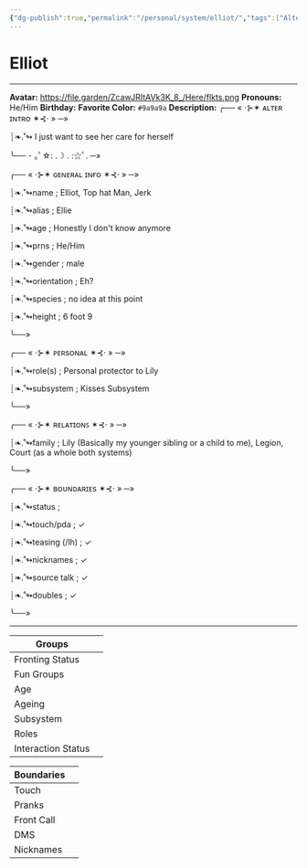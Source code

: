 ```yaml
---
{"dg-publish":true,"permalink":"/personal/system/elliot/","tags":["Alter","System"]}
---
```



# Elliot
---
**Avatar:** https://file.garden/ZcawJRItAVk3K_8_/Here/flkts.png
**Pronouns:** He/Him 
**Birthday:** 
**Favorite Color:** `#9a9a9a`
**Description:** ╭── « ⋅⊱✶ ᴀʟᴛᴇʀ ɪɴᴛʀᴏ ✶⊰⋅ » ─»

┊❧.˚↬ I just want to see her care for herself

╰── ･ ｡ﾟ☆: .☽ . :☆ﾟ. ─»



╭── « ⋅⊱✶ ɢᴇɴᴇʀᴀʟ ɪɴғᴏ ✶⊰⋅ » ─»

┊❧.˚↬name ;  Elliot, Top hat Man, Jerk

┊❧.˚↬alias ; Ellie

┊❧.˚↬age ; Honestly I don't know anymore

┊❧.˚↬prns ; He/Him

┊❧.˚↬gender ; male

┊❧.˚↬orientation ;  Eh?

┊❧.˚↬species ;  no idea at this point

┊❧.˚↬height ; 6 foot 9

╰──»

╭── « ⋅⊱✶ ᴘᴇʀsᴏɴᴀʟ ✶⊰⋅ » ─»

┊❧.˚↬role(s) ; Personal protector to Lily

┊❧.˚↬subsystem ; Kisses Subsystem

╰──»

╭── « ⋅⊱✶ ʀᴇʟᴀᴛɪᴏɴꜱ ✶⊰⋅ » ─»

┊❧.˚↬family ; Lily (Basically my younger sibling or a child to me), Legion, Court (as a whole both systems)

╰──»

╭── « ⋅⊱✶ ʙᴏᴜɴᴅᴀʀɪᴇs ✶⊰⋅ » ─»

┊❧.˚↬status ;

┊❧.˚↬touch/pda ;  ✓

┊❧.˚↬teasing (/lh) ;  ✓

┊❧.˚↬nicknames ;  ✓

┊❧.˚↬source talk ;  ✓

┊❧.˚↬doubles ;  ✓

╰──»


---

| Groups             |     |
| ------------------ | --- |
| Fronting Status    |     |
| Fun Groups         |     |
| Age                |     |
| Ageing             |     |
| Subsystem          |     |
| Roles              |     |
| Interaction Status |     |

| Boundaries |     |
| ---------- | --- |
| Touch      |     |
| Pranks     |     |
| Front Call |     |
| DMS        |     |
| Nicknames  |     |

